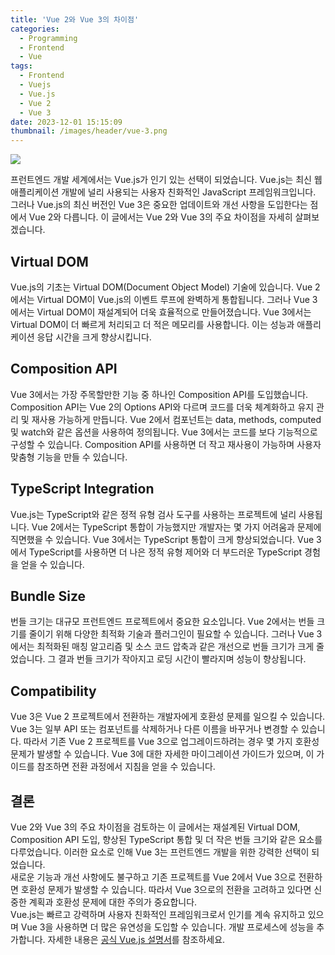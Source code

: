 ```yaml
---
title: 'Vue 2와 Vue 3의 차이점'
categories:
  - Programming
  - Frontend
  - Vue
tags:
  - Frontend
  - Vuejs
  - Vue.js
  - Vue 2
  - Vue 3
date: 2023-12-01 15:15:09
thumbnail: /images/header/vue-3.png
---
```


![](/images/header/vue-3.png)

프런트엔드 개발 세계에서는 Vue.js가 인기 있는 선택이 되었습니다. Vue.js는 최신 웹 애플리케이션 개발에 널리 사용되는 사용자 친화적인 JavaScript 프레임워크입니다. 그러나 Vue.js의 최신 버전인 Vue 3은 중요한 업데이트와 개선 사항을 도입한다는 점에서 Vue 2와 다릅니다. 이 글에서는 Vue 2와 Vue 3의 주요 차이점을 자세히 살펴보겠습니다.

## Virtual DOM

Vue.js의 기초는 Virtual DOM(Document Object Model) 기술에 있습니다. Vue 2에서는 Virtual DOM이 Vue.js의 이벤트 루프에 완벽하게 통합됩니다. 그러나 Vue 3에서는 Virtual DOM이 재설계되어 더욱 효율적으로 만들어졌습니다. Vue 3에서는 Virtual DOM이 더 빠르게 처리되고 더 적은 메모리를 사용합니다. 이는 성능과 애플리케이션 응답 시간을 크게 향상시킵니다.

## Composition API

Vue 3에서는 가장 주목할만한 기능 중 하나인 Composition API를 도입했습니다. Composition API는 Vue 2의 Options API와 다르며 코드를 더욱 체계화하고 유지 관리 및 재사용 가능하게 만듭니다. Vue 2에서 컴포넌트는 data, methods, computed 및 watch와 같은 옵션을 사용하여 정의됩니다. Vue 3에서는 코드를 보다 기능적으로 구성할 수 있습니다. Composition API를 사용하면 더 작고 재사용이 가능하며 사용자 맞춤형 기능을 만들 수 있습니다.

## TypeScript Integration

Vue.js는 TypeScript와 같은 정적 유형 검사 도구를 사용하는 프로젝트에 널리 사용됩니다. Vue 2에서는 TypeScript 통합이 가능했지만 개발자는 몇 가지 어려움과 문제에 직면했을 수 있습니다. Vue 3에서는 TypeScript 통합이 크게 향상되었습니다. Vue 3에서 TypeScript를 사용하면 더 나은 정적 유형 제어와 더 부드러운 TypeScript 경험을 얻을 수 있습니다.

## Bundle Size

번들 크기는 대규모 프런트엔드 프로젝트에서 중요한 요소입니다. Vue 2에서는 번들 크기를 줄이기 위해 다양한 최적화 기술과 플러그인이 필요할 수 있습니다. 그러나 Vue 3에서는 최적화된 매칭 알고리즘 및 소스 코드 압축과 같은 개선으로 번들 크기가 크게 줄었습니다. 그 결과 번들 크기가 작아지고 로딩 시간이 빨라지며 성능이 향상됩니다.

## Compatibility

Vue 3은 Vue 2 프로젝트에서 전환하는 개발자에게 호환성 문제를 일으킬 수 있습니다. Vue 3는 일부 API 또는 컴포넌트를 삭제하거나 다른 이름을 바꾸거나 변경할 수 있습니다. 따라서 기존 Vue 2 프로젝트를 Vue 3으로 업그레이드하려는 경우 몇 가지 호환성 문제가 발생할 수 있습니다. Vue 3에 대한 자세한 마이그레이션 가이드가 있으며, 이 가이드를 참조하면 전환 과정에서 지침을 얻을 수 있습니다.

## 결론

Vue 2와 Vue 3의 주요 차이점을 검토하는 이 글에서는 재설계된 Virtual DOM, Composition API 도입, 향상된 TypeScript 통합 및 더 작은 번들 크기와 같은 요소를 다루었습니다. 이러한 요소로 인해 Vue 3는 프런트엔드 개발을 위한 강력한 선택이 되었습니다.<br/>
새로운 기능과 개선 사항에도 불구하고 기존 프로젝트를 Vue 2에서 Vue 3으로 전환하면 호환성 문제가 발생할 수 있습니다. 따라서 Vue 3으로의 전환을 고려하고 있다면 신중한 계획과 호환성 문제에 대한 주의가 중요합니다.<br/>
Vue.js는 빠르고 강력하며 사용자 친화적인 프레임워크로서 인기를 계속 유지하고 있으며 Vue 3을 사용하면 더 많은 유연성을 도입할 수 있습니다. 개발 프로세스에 성능을 추가합니다. 자세한 내용은 [공식 Vue.js 설명서](https://vuejs.org/)를 참조하세요.
